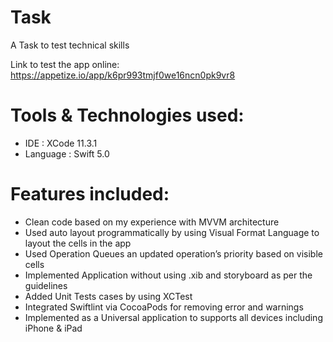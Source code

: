 # Task
A Task to test technical skills

Link to test the app online: https://appetize.io/app/k6pr993tmjf0we16ncn0pk9vr8

# Tools & Technologies used:
- IDE      : XCode 11.3.1
- Language : Swift 5.0

# Features included:
- Clean code based on my experience with MVVM architecture
- Used auto layout programmatically by using Visual Format Language to layout the cells in the app
- Used Operation Queues an updated operation’s priority based on visible cells
- Implemented Application without using .xib and storyboard as per the guidelines
- Added Unit Tests cases by using XCTest
- Integrated Swiftlint via CocoaPods for removing error and warnings
- Implemented as a Universal application to supports all devices including iPhone & iPad
